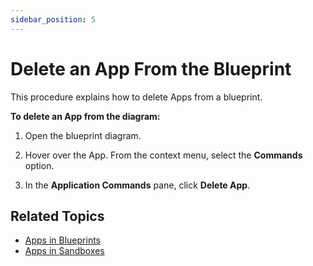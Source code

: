 ```yaml
---
sidebar_position: 5
---
```


# Delete an App From the Blueprint

This procedure explains how to delete Apps from a blueprint.

**To delete an App from the diagram:**

1. Open the blueprint diagram.
2. Hover over the App. From the context menu, select the **Commands** option.
    
3. In the **Application Commands** pane, click **Delete App**.  
    

## Related Topics

- [Apps in Blueprints](../../../../portal/blueprints/creating-blueprints/apps)
- [Apps in Sandboxes](../../../../portal/sandboxes/sandbox-workspace/apps)
